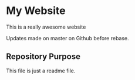 # My Website

This is a really awesome website

Updates made on master on Github before rebase.

## Repository Purpose

This file is just a readme file.
